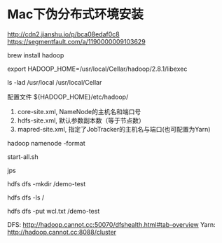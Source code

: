 # Mac下伪分布式环境安装
http://cdn2.jianshu.io/p/bca08edaf0c8
https://segmentfault.com/a/1190000009103629


brew install hadoop

export HADOOP_HOME=/usr/local/Cellar/hadoop/2.8.1/libexec

ls -lad /usr/local /usr/local/Cellar


配置文件
${HADOOP_HOME}/etc/hadoop/
1. core-site.xml, NameNode的主机名和端口号
2. hdfs-site.xml, 默认参数副本数（等于节点数）
3. mapred-site.xml, 指定了JobTracker的主机名与端口(也可配置为Yarn)

hadoop namenode -format

start-all.sh

jps


hdfs dfs -mkdir /demo-test

hdfs dfs -ls /

hdfs dfs -put wcl.txt /demo-test

DFS: http://hadoop.cannot.cc:50070/dfshealth.html#tab-overview
Yarn: http://hadoop.cannot.cc:8088/cluster